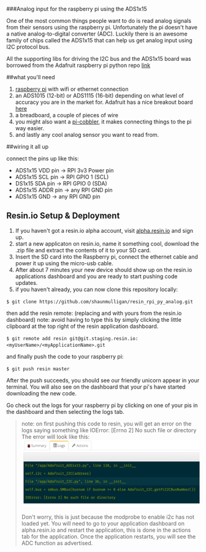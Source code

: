 ###Analog input for the raspberry pi using the ADS1x15

One of the most common things people want to do is read analog signals from their sensors using the raspberry pi. Unfortunately the pi doesn't have a native analog-to-digital converter (ADC). Luckily there is an awesome family of chips called the ADS1x15 that can help us get analog input using I2C protocol bus. 

All the supporting libs for driving the I2C bus and the ADS1x15 board was borrowed from the Adafruit raspberry pi python repo [link][4]

##what you'll need

1. [raspberry pi][1] with wifi or ethernet connection
2. an ADS1015 (12-bit) or ADS1115 (16-bit) depending on what level of accuracy you are in the market for. Adafruit has a nice breakout board [here][2]
3. a breadboard, a couple of pieces of wire
4. you might also want a [pi-cobbler][3], it makes connecting things to the pi way easier.
5. and lastly any cool analog sensor you want to read from.

##wiring it all up

connect the pins up like this:
- ADS1x15 VDD pin -> RPI 3v3 Power pin
- ADS1x15 SCL pin -> RPI GPIO 1 (SCL)
- DS1x15 SDA pin -> RPI GPIO 0 (SDA)
- ADS1x15 ADDR pin -> any RPI GND pin
- ADS1x15 GND -> any RPI GND pin

## Resin.io Setup & Deployment

1. If you haven't got a resin.io alpha account, visit [alpha.resin.io](http://alpha.resin.io) and sign up.
1. start a new applicaton on resin.io, name it something cool, download the .zip file and extract the contents of it to your SD card. 
1. Insert the SD card into the Raspberry pi, connect the ethernet cable and power it up using the micro-usb cable.
1. After about 7 minutes your new device should show up on the resin.io applications dashboard and you are ready to start pushing code updates.
1. if you haven't already, you can now clone this repository locally:

`$ git clone https://github.com/shaunmulligan/resin_rpi_py_analog.git`

then add the resin remote: (replacing <myUserName> and <myApplicationName> with yours from the resin.io dashboard) note: avoid having to type this by simply clicking the little clipboard at the top right of the resin application dashboard.

`$ git remote add resin git@git.staging.resin.io:<myUserName>/<myApplicationName>.git`

and finally push the code to your raspberry pi:

`$ git push resin master`

After the push succeeds, you should see our friendly unicorn appear in your terminal. You will also see on the dashboard that your pi's have started downloading the new code.

Go check out the logs for your raspberry pi by clicking on one of your pis in the dashboard and then selecting the logs tab.

> note: on first pushing this code to resin, you will get an error on the logs saying something like 
>     IOError: [Errno 2] No such file or directory
> The error will look like this: 
> ![Circuit diagram](/images/modprobe_error.png)
> 
> Don't worry, this is just because the modprobe to enable i2c has not loaded yet. You will need to go to your application dashboard on alpha.resin.io and restart the application, this is done in the actions tab for the application.
> Once the application restarts, you will see the ADC function as advertised.

[1]:http://www.raspberrypi.org/
[2]:http://www.adafruit.com/product/1085
[3]:http://www.adafruit.com/product/1105
[4]:https://github.com/adafruit/Adafruit-Raspberry-Pi-Python-Code